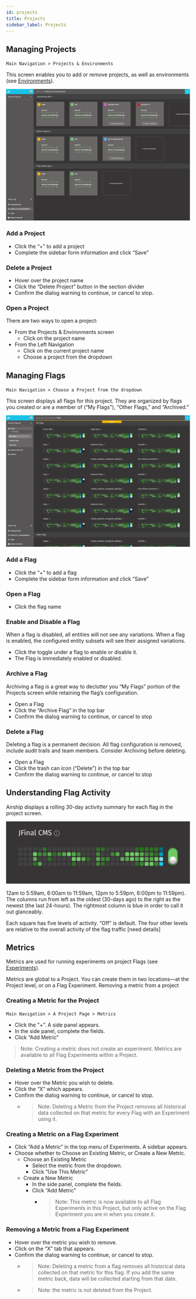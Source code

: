 ```yaml
---
id: projects
title: Projects
sidebar_label: Projects
---
```


## Managing Projects

`Main Navigation > Projects & Environments`

This screen enables you to add or remove projects, as well as environments (see [Environments](environments.md)).

![](assets/managing-projects.jpeg)

### Add a Project 

- Click the “+” to add a project
- Complete the sidebar form information and click “Save”

### Delete a Project

- Hover over the project name
- Click the “Delete Project” button in the section divider
- Confirm the dialog warning to continue, or cancel to stop.

### Open a Project
There are two ways to open a project:

- From the Projects & Environments screen
    - Click on the project name
- From the Left Navigation
    - Click on the current project name
    - Choose a project from the dropdown


## Managing Flags

`Main Navigation > Choose a Project from the dropdown`

This screen displays all flags for this project. They are organized by flags you created or are a member of (“My Flags”), “Other Flags,” and “Archived.”

![](assets/managing-flags.jpeg)

### Add a Flag

- Click the “+” to add a flag
- Complete the sidebar form information and click “Save”

### Open a Flag

- Click the flag name

### Enable and Disable a Flag
When a flag is disabled, all entities will not see any variations. When a flag is enabled, the configured entity subsets will see their assigned variations.

- Click the toggle under a flag to enable or disable it.
- The Flag is immediately enabled or disabled.

### Archive a Flag
Archiving a flag is a great way to declutter you “My Flags” portion of the Projects screen while retaining the flag’s configuration. 

- Open a Flag
- Click the “Archive Flag” in the top bar
- Confirm the dialog warning to continue, or cancel to stop

### Delete a Flag
Deleting a flag is a permanent decision. All flag configuration is removed, include audit trails and team members. Consider Archiving before deleting.

- Open a Flag
- Click the trash can icon (“Delete”) in the top bar
- Confirm the dialog warning to continue, or cancel to stop


## Understanding Flag Activity

Airship displays a rolling 30-day activity summary for each flag in the project screen.

![](assets/flag-activity.jpeg)

12am to 5:59am, 6:00am to 11:59am, 12pm to 5:59pm, 6:00pm to 11:59pm). The columns run from left as the oldest (30-days ago) to the right as the newest (the last 24-hours). The rightmost column is blue in order to call it out glanceably.

Each square has five levels of activity. “Off” is default. The four other levels are relative to the overall activity of the flag traffic \[need details]

## Metrics

Metrics are used for running experiments on project Flags (see [Experiments](flags.md#flag-experiments)). 

Metrics are global to a Project. You can create them in two locations—at the Project level, or on a Flag Experiment. Removing a metric from a project

### Creating a Metric for the Project

`Main Navigation > A Project Page > Metrics`
 
- Click the "+”. A side panel appears.
- In the side panel, complete the fields.
- Click “Add Metric”
> Note: Creating a metric does not create an experiment. Metrics are available to all Flag Experiments within a Project.

### Deleting a Metric from the Project

- Hover over the Metric you wish to delete.
- Click the “X” which appears.
- Confirm the dialog warning to continue, or cancel to stop.
    - >Note: Deleting a Metric from the Project removes all historical data collected on that metric for every Flag with an Experiment using it.

### Creating a Metric on a Flag Experiment

- Click “Add a Metric” in the top menu of Experiments. A sidebar appears.
- Choose whether to Choose an Existing Metric, or Create a New Metric.
    - Choose an Existing Metric
        - Select the metric from the dropdown.
        - Click “Use This Metric”
    - Create a New Metric
        - In the side panel, complete the fields.
        - Click “Add Metric”
            - >Note: This metric is now available to all Flag Experiments in this Project, but only active on the Flag Experiment you are in when you create it.

### Removing a Metric from a Flag Experiment

- Hover over the metric you wish to remove. 
- Click on the “X” tab that appears.
- Confirm the dialog warning to continue, or cancel to stop.
    - > Note: Deleting a metric from a flag removes all historical data collected on that metric for this flag. If you add the same metric back, data will be collected starting from that date.
    
    - > Note: the metric is not deleted from the Project.

